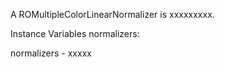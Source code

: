 A ROMultipleColorLinearNormalizer is xxxxxxxxx.

Instance Variables
	normalizers:		<Object>

normalizers
	- xxxxx
